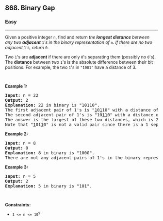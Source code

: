 <h2>868. Binary Gap</h2><h3>Easy</h3><hr><div><p>Given a positive integer <code>n</code>, find and return <em>the <strong>longest distance</strong> between any two <strong>adjacent</strong> </em><code>1</code><em>'s in the binary representation of </em><code>n</code><em>. If there are no two adjacent </em><code>1</code><em>'s, return </em><code>0</code><em>.</em></p>

<p>Two <code>1</code>'s are <strong>adjacent</strong> if there are only <code>0</code>'s separating them (possibly no <code>0</code>'s). The <b>distance</b> between two <code>1</code>'s is the absolute difference between their bit positions. For example, the two <code>1</code>'s in <code>"1001"</code> have a distance of 3.</p>

<p>&nbsp;</p>
<p><strong>Example 1:</strong></p>

<pre><strong>Input:</strong> n = 22
<strong>Output:</strong> 2
<strong>Explanation:</strong> 22 in binary is "10110".
The first adjacent pair of 1's is "<u>1</u>0<u>1</u>10" with a distance of 2.
The second adjacent pair of 1's is "10<u>11</u>0" with a distance of 1.
The answer is the largest of these two distances, which is 2.
Note that "<u>1</u>01<u>1</u>0" is not a valid pair since there is a 1 separating the two 1's underlined.
</pre>

<p><strong>Example 2:</strong></p>

<pre><strong>Input:</strong> n = 8
<strong>Output:</strong> 0
<strong>Explanation:</strong> 8 in binary is "1000".
There are not any adjacent pairs of 1's in the binary representation of 8, so we return 0.
</pre>

<p><strong>Example 3:</strong></p>

<pre><strong>Input:</strong> n = 5
<strong>Output:</strong> 2
<strong>Explanation:</strong> 5 in binary is "101".
</pre>

<p>&nbsp;</p>
<p><strong>Constraints:</strong></p>

<ul>
	<li><code>1 &lt;= n &lt;= 10<sup>9</sup></code></li>
</ul>
</div>